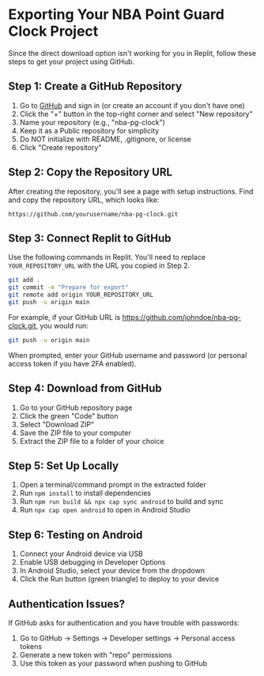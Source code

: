 # Exporting Your NBA Point Guard Clock Project

Since the direct download option isn't working for you in Replit, follow these steps to get your project using GitHub.

## Step 1: Create a GitHub Repository

1. Go to [GitHub](https://github.com/) and sign in (or create an account if you don't have one)
2. Click the "+" button in the top-right corner and select "New repository"
3. Name your repository (e.g., "nba-pg-clock")
4. Keep it as a Public repository for simplicity
5. Do NOT initialize with README, .gitignore, or license
6. Click "Create repository"

## Step 2: Copy the Repository URL

After creating the repository, you'll see a page with setup instructions. Find and copy the repository URL, which looks like:
```
https://github.com/yourusername/nba-pg-clock.git
```

## Step 3: Connect Replit to GitHub

Use the following commands in Replit. You'll need to replace `YOUR_REPOSITORY_URL` with the URL you copied in Step 2.

```bash
git add .
git commit -m "Prepare for export"
git remote add origin YOUR_REPOSITORY_URL
git push -u origin main
```

For example, if your GitHub URL is https://github.com/johndoe/nba-pg-clock.git, you would run:
```bash
git push -u origin main
```

When prompted, enter your GitHub username and password (or personal access token if you have 2FA enabled).

## Step 4: Download from GitHub

1. Go to your GitHub repository page
2. Click the green "Code" button
3. Select "Download ZIP"
4. Save the ZIP file to your computer
5. Extract the ZIP file to a folder of your choice

## Step 5: Set Up Locally

1. Open a terminal/command prompt in the extracted folder
2. Run `npm install` to install dependencies
3. Run `npm run build && npx cap sync android` to build and sync
4. Run `npx cap open android` to open in Android Studio

## Step 6: Testing on Android

1. Connect your Android device via USB
2. Enable USB debugging in Developer Options
3. In Android Studio, select your device from the dropdown
4. Click the Run button (green triangle) to deploy to your device

## Authentication Issues?

If GitHub asks for authentication and you have trouble with passwords:

1. Go to GitHub → Settings → Developer settings → Personal access tokens
2. Generate a new token with "repo" permissions
3. Use this token as your password when pushing to GitHub